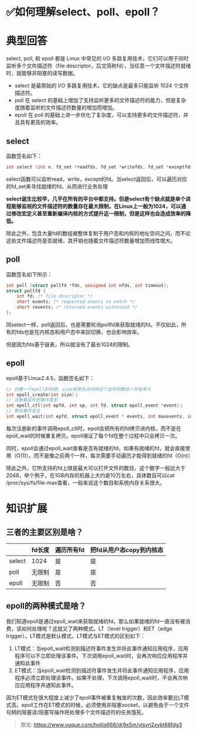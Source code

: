 # ✅如何理解select、poll、epoll？


# 典型回答

select, poll, 和 epoll 都是 Linux 中常见的 I/O 多路复用技术，它们可以用于同时监听多个文件描述符（file descriptor，后文简称fd），当任意一个文件描述符就绪时，就能够非阻塞的读写数据。

- select 是最原始的 I/O 多路复用技术，它的缺点是最多只能监听 1024 个文件描述符。
- poll 在 select 的基础上增加了支持监听更多的文件描述符的能力，但是复杂度随着监听的文件描述符数量的增加而增加。
- epoll 在 poll 的基础上进一步优化了复杂度，可以支持更多的文件描述符，并且具有更高的效率。

## select
函数签名如下：
```c
int select (int n, fd_set *readfds, fd_set *writefds, fd_set *exceptfds, struct timeval *timeout);
```
select函数可以监听read，write，except的fd。当select返回后，可以遍历对应的fd_set来寻找就绪的fd，从而进行业务处理

**select诞生比较早，几乎在所有的平台中都支持。但是select有个缺点就是单个进程能够监视的文件描述符的数量存在最大限制，在Linux上一般为1024，可以通过修改宏定义甚至重新编译内核的方式提升这一限制，但是这样也会造成效率的降低。**

除此之外，包含大量fd的数组被整体复制于用户态和内核的地址空间之间，而不论这些文件描述符是否就绪，其开销也随着文件描述符数量增加而线性增大。

## poll
函数签名如下所示：

```c
int poll (struct pollfd *fds, unsigned int nfds, int timeout);
struct pollfd {
    int fd; /* file descriptor */
    short events; /* requested events to watch */
    short revents; /* returned events witnessed */
};
```

同select一样，poll返回后，也是需要轮询pollfd来获取就绪的fd。不仅如此，所有的fds也是在内核态和用户态中来回切换，也会影响效率。

但是因为fds基于链表，所以就没有了最长1024的限制。

## epoll
epoll基于Linux2.4.5，函数签名如下：
```c
// 创建一个epoll的句柄，size用来告诉内核这个监听的数目一共有多大
int epoll_create(int size)；
// 注册要监听的事件类型
int epoll_ctl(int epfd, int op, int fd, struct epoll_event *event)；
// 等待事件发生
int epoll_wait(int epfd, struct epoll_event * events, int maxevents, int timeout);
```

每次注册新的事件调用epoll_ctl时，epoll会把所有的fd拷贝进内核，而不是在epoll_wait的时候重复拷贝。epoll保证了每个fd在整个过程中只会拷贝一次。

同时，epoll会通过epoll_wait查看是否有就绪的fd，如果有就绪的fd，就会直接使用（O(1)）。而不是像之前两个一样，每次需要手动遍历才能得到就绪的fd（O(n)）

除此之外，它所支持的fd上限是最大可以打开文件的数目，这个数字一般远大于2048，举个例子，在1GB内存的机器上大约是10万左右，具体数目可以cat /proc/sys/fs/file-max查看，一般来说这个数目和系统内存关系很大。


# 知识扩展

## 三者的主要区别是啥？
|  | fd长度 | 遍历所有fd | 把fd从用户态copy到内核态 |
| --- | --- | --- | --- |
| select | 1024 | 是 | 是 |
| poll | 无限制 | 是 | 是 |
| epoll | 无限制 | 否 | 否 |


## epoll的两种模式是啥？

我们知道epoll是通过epoll_wait来获取就绪的fd，那么如果就绪的fd一直没有被消费，该如何处理呢？这就又了两种模式。LT（level trigger）和ET（edge trigger）。LT模式是默认模式，LT模式与ET模式的区别如下： 

1. LT模式：当epoll_wait检测到描述符事件发生并将此事件通知应用程序，应用程序可以不立即处理该事件。下次调用epoll_wait时，会再次响应应用程序并通知此事件
2. ET模式：当epoll_wait检测到描述符事件发生并将此事件通知应用程序，应用程序必须立即处理该事件。如果不处理，下次调用epoll_wait时，不会再次响应应用程序并通知此事件。

因为ET模式在很大程度上减少了epoll事件被重复触发的次数，因此效率要比LT模式高。epoll工作在ET模式的时候，必须使用非阻塞socket，以避免由于一个文件句柄的阻塞读/阻塞写操作把处理多个文件描述符的任务饿死。


> 原文: <https://www.yuque.com/hollis666/dr9x5m/vlsvn2xykt68fdg3>